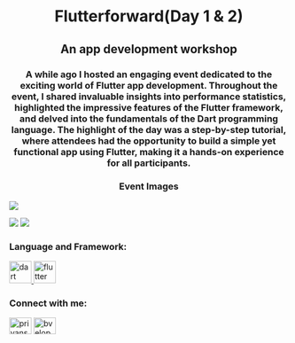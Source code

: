 <h1 align="center">Flutterforward(Day 1 & 2) </h1> <h2 align="center">An app development workshop</h2> 
<h3 align="center">A while ago I hosted an engaging event dedicated to the exciting world of Flutter app development. Throughout the event, I shared invaluable insights into performance statistics, highlighted the impressive features of the Flutter framework, and delved into the fundamentals of the Dart programming language. The highlight of the day was a step-by-step tutorial, where attendees had the opportunity to build a simple yet functional app using Flutter, making it a hands-on experience for all participants.</h3>

<h3 align="center">Event Images</h3>
<p align="left">
<img src ="https://github.com/bveloper01/flutterforward/assets/115642045/18d45113-6539-4e04-85df-4dd9df6c0a1b" /> 
</p>
<p align="left">
<img src ="https://github.com/bveloper01/flutterforward/assets/115642045/0304bf03-7b96-4ba7-b35c-3d88a84c971c"/> <img src =https://github.com/bveloper01/flutterforward/assets/115642045/b5d2acb2-7647-4265-b8fe-ce6f3687ee57"" />  
</p>


<h3 align="left">Language and Framework:</h3>
<p align="left"> <a href="https://dart.dev" target="_blank" rel="noreferrer"> <img src="https://www.vectorlogo.zone/logos/dartlang/dartlang-icon.svg" alt="dart" width="40" height="40"/> </a> <a href="https://flutter.dev" target="_blank" rel="noreferrer"> <img src="https://www.vectorlogo.zone/logos/flutterio/flutterio-icon.svg" alt="flutter" width="40" height="40"/> </a> </p>

<h3 align="left">Connect with me:</h3>
<p align="left">
<a href="https://linkedin.com/in/priyanshu-amrit" target="blank"><img align="center" src="https://raw.githubusercontent.com/rahuldkjain/github-profile-readme-generator/master/src/images/icons/Social/linked-in-alt.svg" alt="priyanshu amrit" height="30" width="40" /></a>
<a href="https://twitter.com/bveloper_" target="blank"><img align="center" src="https://raw.githubusercontent.com/rahuldkjain/github-profile-readme-generator/master/src/images/icons/Social/twitter.svg" alt="bveloper_" height="30" width="40" /></a>



